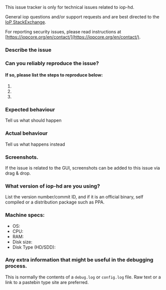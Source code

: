 <!--- Remove sections that do not apply -->

This issue tracker is only for technical issues related to iop-hd.

General iop questions and/or support requests and are best directed to the [IoP StackExchange](https://iop.stackexchange.com).

For reporting security issues, please read instructions at [https://iopcore.org/en/contact/](https://iopcore.org/en/contact/).

### Describe the issue

### Can you reliably reproduce the issue?
#### If so, please list the steps to reproduce below:
1.
2.
3.

### Expected behaviour
Tell us what should happen

### Actual behaviour
Tell us what happens instead

### Screenshots.
If the issue is related to the GUI, screenshots can be added to this issue via drag & drop.

### What version of iop-hd are you using?
List the version number/commit ID, and if it is an official binary, self compiled or a distribution package such as PPA.

### Machine specs:
- OS:
- CPU:
- RAM:
- Disk size:
- Disk Type (HD/SDD):

### Any extra information that might be useful in the debugging process.
This is normally the contents of a `debug.log` or `config.log` file. Raw text or a link to a pastebin type site are preferred.
